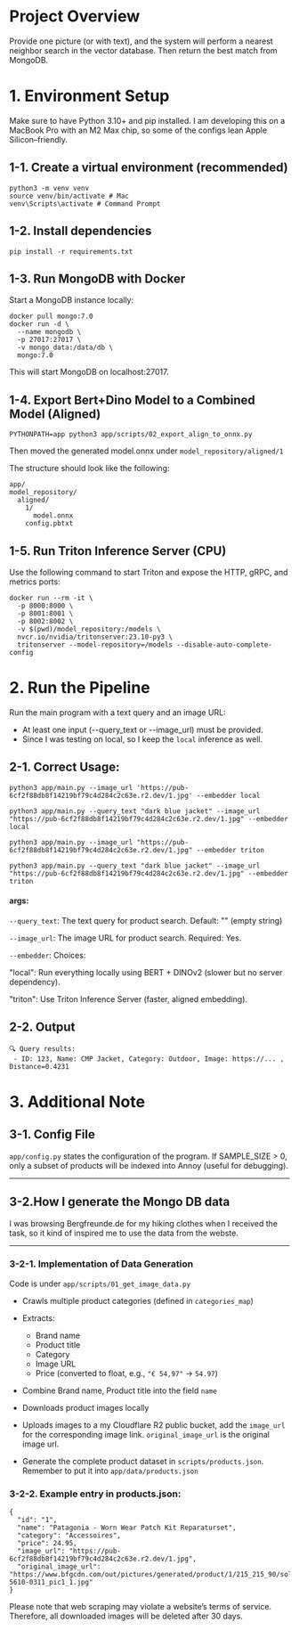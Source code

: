 # Project Overview

Provide one picture (or with text), and the system will perform a nearest neighbor search in the vector database. Then return the best match from MongoDB.

# 1. Environment Setup

Make sure to have Python 3.10+ and pip installed.
I am developing this on a MacBook Pro with an M2 Max chip, so some of the configs lean Apple Silicon–friendly.

## 1-1. Create a virtual environment (recommended)
```
python3 -m venv venv
source venv/bin/activate # Mac
venv\Scripts\activate # Command Prompt
```

## 1-2. Install dependencies
```
pip install -r requirements.txt
```

## 1-3. Run MongoDB with Docker

Start a MongoDB instance locally:
```
docker pull mongo:7.0
docker run -d \
  --name mongodb \
  -p 27017:27017 \
  -v mongo_data:/data/db \
  mongo:7.0
```
This will start MongoDB on localhost:27017.

## 1-4. Export Bert+Dino Model to a Combined Model (Aligned)
```
PYTHONPATH=app python3 app/scripts/02_export_align_to_onnx.py
```
Then moved the generated model.onnx under `model_repository/aligned/1`

The structure should look like the following:
```
app/
model_repository/
  aligned/
    1/
      model.onnx
    config.pbtxt
```

## 1-5. Run Triton Inference Server (CPU)
Use the following command to start Triton and expose the HTTP, gRPC, and metrics ports:
```
docker run --rm -it \
  -p 8000:8000 \
  -p 8001:8001 \
  -p 8002:8002 \
  -v $(pwd)/model_repository:/models \
  nvcr.io/nvidia/tritonserver:23.10-py3 \
  tritonserver --model-repository=/models --disable-auto-complete-config
```
# 2. Run the Pipeline

Run the main program with a text query and an image URL:
- At least one input (--query_text or --image_url) must be provided.
- Since I was testing on local, so I keep the `local` inference as well.


## 2-1. Correct Usage:
```
python3 app/main.py --image_url 'https://pub-6cf2f88db8f14219bf79c4d284c2c63e.r2.dev/1.jpg' --embedder local
```
```
python3 app/main.py --query_text "dark blue jacket" --image_url "https://pub-6cf2f88db8f14219bf79c4d284c2c63e.r2.dev/1.jpg" --embedder local
```
```
python3 app/main.py --image_url "https://pub-6cf2f88db8f14219bf79c4d284c2c63e.r2.dev/1.jpg" --embedder triton
```
```
python3 app/main.py --query_text "dark blue jacket" --image_url "https://pub-6cf2f88db8f14219bf79c4d284c2c63e.r2.dev/1.jpg" --embedder triton
```
#### args:
`--query_text`: The text query for product search. Default: "" (empty string)

`--image_url`: The image URL for product search. Required: Yes.

`--embedder`: Choices:

"local": Run everything locally using BERT + DINOv2 (slower but no server dependency).

"triton": Use Triton Inference Server (faster, aligned embedding).

## 2-2. Output
```
🔍 Query results:
 - ID: 123, Name: CMP Jacket, Category: Outdoor, Image: https://... , Distance=0.4231
 ```


# 3. Additional Note

## 3-1. Config File
`app/config.py` states the configuration of the program. If SAMPLE_SIZE > 0, only a subset of products will be indexed into Annoy (useful for debugging).

---

## 3-2.How I generate the Mongo DB data
I was browsing Bergfreunde.de for my hiking clothes when I received the task, so it kind of inspired me to use the data from the webste.

---

### 3-2-1. Implementation of Data Generation
Code is under `app/scripts/01_get_image_data.py`

- Crawls multiple product categories (defined in `categories_map`)
- Extracts:
  - Brand name
  - Product title
  - Category
  - Image URL
  - Price (converted to float, e.g., `"€ 54,97"` → `54.97`)
-  Combine Brand name, Product title into the field `name`
-  Downloads product images locally
- Uploads images to a my Cloudflare R2 public bucket, add the `image_url` for the corresponding image link. `original_image_url` is the original image url.

- Generate the complete product dataset in `scripts/products.json`. Remember to put it into `app/data/products.json`

### 3-2-2. Example entry in products.json:

```
{
  "id": "1",
  "name": "Patagonia - Worn Wear Patch Kit Reparaturset",
  "category": "Accessoires",
  "price": 24.95,
  "image_url": "https://pub-6cf2f88db8f14219bf79c4d284c2c63e.r2.dev/1.jpg",
  "original_image_url": "https://www.bfgcdn.com/out/pictures/generated/product/1/215_215_90/sol_005-5610-0311_pic1_1.jpg"
}
```

Please note that web scraping may violate a website’s terms of service. Therefore, all downloaded images will be deleted after 30 days.